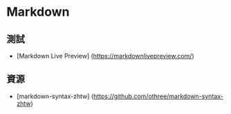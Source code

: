 # Markdown

## 測試
* [Markdown Live Preview]
(https://markdownlivepreview.com/)

## 資源
* [markdown-syntax-zhtw]
(https://github.com/othree/markdown-syntax-zhtw)

